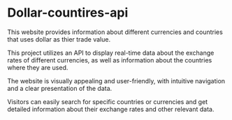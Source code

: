 # Dollar-countires-api

This website provides information about different currencies and countries that uses dollar as thier trade value.

This project utilizes an API to display real-time data about the exchange rates of different currencies, as well as information about the countries where they are used.

The website is visually appealing and user-friendly, with intuitive navigation and a clear presentation of the data.

Visitors can easily search for specific countries or currencies and get detailed information about their exchange rates and other relevant data.
